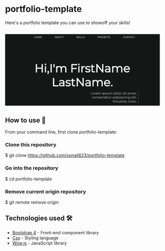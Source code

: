 # portfolio-template
Here's a portfolio template you can use to showoff your skills!

<h2 align="center">
  <img src="https://github.com/sonali623/portfolio-template/blob/master/screenshot.PNG" alt="Simplefolio" width="600px" />
  <br>
</h2>

## How to use :pushpin:

From your command line, first clone portfolio-template:

### Clone this repository
$ git clone https://github.com/sonali623/portfolio-template

### Go into the repository
$ cd portfolio-template

### Remove current origin repository
$ git remote remove origin

## Technologies used 🛠️

- [Bootstrap 4](https://getbootstrap.com/docs/4.3/getting-started/introduction/) - Front-end component library
- [Css](https://developer.mozilla.org/en-US/docs/Web/CSS) - Styling language
- [Wow.js](https://gist.github.com/susi917/13cc28a396418b1554efeb2929b0cc6a) - JavaScript library
